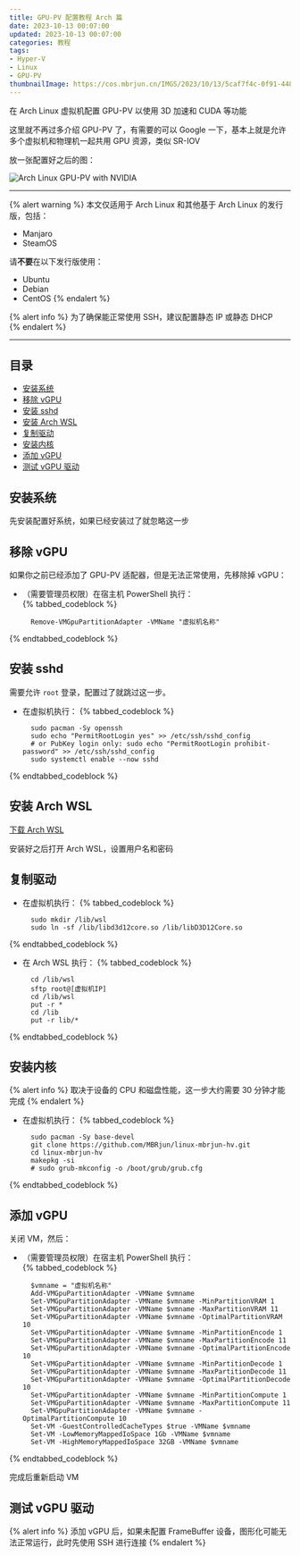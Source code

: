 ```yaml
---
title: GPU-PV 配置教程 Arch 篇
date: 2023-10-13 00:07:00
updated: 2023-10-13 00:07:00
categories: 教程
tags:
- Hyper-V
- Linux
- GPU-PV
thumbnailImage: https://cos.mbrjun.cn/IMGS/2023/10/13/5caf7f4c-0f91-4481-9fb5-ae5c4398bd33.webp
---
```

在 Arch Linux 虚拟机配置 GPU-PV 以使用 3D 加速和 CUDA 等功能  

这里就不再过多介绍 GPU-PV 了，有需要的可以 Google 一下，基本上就是允许多个虚拟机和物理机一起共用 GPU 资源，类似 SR-IOV  

<!-- more -->

放一张配置好之后的图：  

![Arch Linux GPU-PV with NVIDIA](https://cos.mbrjun.cn/IMGS/2023/10/13/ee6c9844-c38a-425a-94a5-85294ba5ba53.webp)

---

{% alert warning %}
本文仅适用于 Arch Linux 和其他基于 Arch Linux 的发行版，包括：  
  - Manjaro
  - SteamOS

请**不要**在以下发行版使用：  
  - Ubuntu
  - Debian
  - CentOS
{% endalert %}

{% alert info %}
为了确保能正常使用 SSH，建议配置静态 IP 或静态 DHCP  
{% endalert %}

---

## 目录
- [安装系统](#安装系统)
- [移除 vGPU](#移除-vGPU)
- [安装 sshd](#安装-sshd)
- [安装 Arch WSL](#安装-Arch-WSL)
- [复制驱动](#复制驱动)
- [安装内核](#安装内核)
- [添加 vGPU](#添加-vGPU)
- [测试 vGPU 驱动](#测试-vGPU-驱动)

## 安装系统
先安装配置好系统，如果已经安装过了就忽略这一步  

## 移除 vGPU
如果你之前已经添加了 GPU-PV 适配器，但是无法正常使用，先移除掉 vGPU：  

- （需要管理员权限）在宿主机 PowerShell 执行：  
{% tabbed_codeblock %}
    <!-- tab pwsh -->
        Remove-VMGpuPartitionAdapter -VMName "虚拟机名称"
    <!-- endtab -->
{% endtabbed_codeblock %}

## 安装 sshd
需要允许 ``root`` 登录，配置过了就跳过这一步。  

- 在虚拟机执行：
{% tabbed_codeblock %}
    <!-- tab sh -->
        sudo pacman -Sy openssh
        sudo echo "PermitRootLogin yes" >> /etc/ssh/sshd_config
        # or PubKey login only: sudo echo "PermitRootLogin prohibit-password" >> /etc/ssh/sshd_config
        sudo systemctl enable --now sshd
    <!-- endtab -->
{% endtabbed_codeblock %}

## 安装 Arch WSL
[下载 Arch WSL](https://www.microsoft.com/store/productid/9MZNMNKSM73X?ocid=pdpshare)

安装好之后打开 Arch WSL，设置用户名和密码

## 复制驱动
- 在虚拟机执行：
{% tabbed_codeblock %}
    <!-- tab sh -->
        sudo mkdir /lib/wsl
        sudo ln -sf /lib/libd3d12core.so /lib/libD3D12Core.so
    <!-- endtab -->
{% endtabbed_codeblock %}

- 在 Arch WSL 执行：
{% tabbed_codeblock %}
    <!-- tab sh -->
        cd /lib/wsl
        sftp root@[虚拟机IP]
        cd /lib/wsl
        put -r *
        cd /lib
        put -r lib/*
    <!-- endtab -->
{% endtabbed_codeblock %}

## 安装内核
{% alert info %}
取决于设备的 CPU 和磁盘性能，这一步大约需要 30 分钟才能完成
{% endalert %}

- 在虚拟机执行：
{% tabbed_codeblock %}
    <!-- tab sh -->
        sudo pacman -Sy base-devel
        git clone https://github.com/MBRjun/linux-mbrjun-hv.git
        cd linux-mbrjun-hv
        makepkg -si
        # sudo grub-mkconfig -o /boot/grub/grub.cfg
    <!-- endtab -->
{% endtabbed_codeblock %}

## 添加 vGPU
关闭 VM，然后：  

- （需要管理员权限）在宿主机 PowerShell 执行：  
{% tabbed_codeblock %}
    <!-- tab pwsh -->
        $vmname = "虚拟机名称"
        Add-VMGpuPartitionAdapter -VMName $vmname
        Set-VMGpuPartitionAdapter -VMName $vmname -MinPartitionVRAM 1
        Set-VMGpuPartitionAdapter -VMName $vmname -MaxPartitionVRAM 11
        Set-VMGpuPartitionAdapter -VMName $vmname -OptimalPartitionVRAM 10
        Set-VMGpuPartitionAdapter -VMName $vmname -MinPartitionEncode 1
        Set-VMGpuPartitionAdapter -VMName $vmname -MaxPartitionEncode 11
        Set-VMGpuPartitionAdapter -VMName $vmname -OptimalPartitionEncode 10
        Set-VMGpuPartitionAdapter -VMName $vmname -MinPartitionDecode 1
        Set-VMGpuPartitionAdapter -VMName $vmname -MaxPartitionDecode 11
        Set-VMGpuPartitionAdapter -VMName $vmname -OptimalPartitionDecode 10
        Set-VMGpuPartitionAdapter -VMName $vmname -MinPartitionCompute 1
        Set-VMGpuPartitionAdapter -VMName $vmname -MaxPartitionCompute 11
        Set-VMGpuPartitionAdapter -VMName $vmname -OptimalPartitionCompute 10
        Set-VM -GuestControlledCacheTypes $true -VMName $vmname
        Set-VM -LowMemoryMappedIoSpace 1Gb -VMName $vmname
        Set-VM -HighMemoryMappedIoSpace 32GB -VMName $vmname
    <!-- endtab -->
{% endtabbed_codeblock %}

完成后重新启动 VM  

## 测试 vGPU 驱动
{% alert info %}
添加 vGPU 后，如果未配置 FrameBuffer 设备，图形化可能无法正常运行，此时先使用 SSH 进行连接
{% endalert %}
